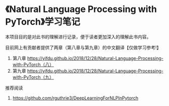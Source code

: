 # 《Natural Language Processing with PyTorch》学习笔记
本项目目的是对此书的理解进行记录，便于读者更加深入的理解此书内容。

目前网上有贡献者提供了两章（第八章与第九章）的中文翻译【仅做学习参考!】
1. 第八章 https://yifdu.github.io/2018/12/28/Natural-Language-Processing-with-PyTorch（八）
2. 第九章 https://yifdu.github.io/2018/12/28/Natural-Language-Processing-with-PyTorch（九）

推荐阅读
1. https://github.com/rguthrie3/DeepLearningForNLPInPytorch
